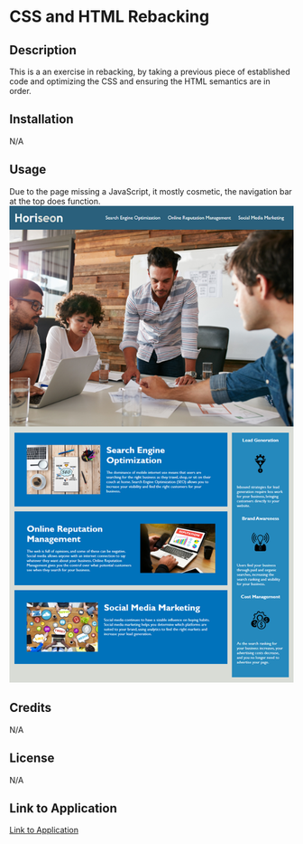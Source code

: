 # CSS and HTML Rebacking

## Description
This is a an exercise in rebacking, by taking a previous piece of established code and optimizing the CSS and ensuring the HTML semantics are in order.

## Installation
N/A

## Usage
Due to the page missing a JavaScript, it mostly cosmetic, the navigation bar at the top does function.
![mock up of the application](./assets/images/mock-up.png)
## Credits
N/A

## License
N/A

## Link to Application
[Link to Application](https://cgordon5025.github.io/CSS-and-HTML-Rebacking/)